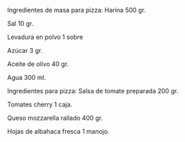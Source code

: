 Ingredientes de masa para pizza:
Harina 500 gr.

Sal 10 gr.

Levadura en polvo 1 sobre

Azúcar 3 gr.

Aceite de olivo 40 gr.

Agua 300 ml.

Ingredientes para pizza:
Salsa de tomate preparada 200 gr.

Tomates cherry 1 caja.

Queso mozzarella rallado 400 gr.

Hojas de albahaca fresca 1 manojo.
